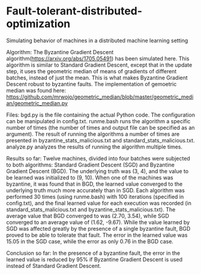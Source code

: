 # Fault-tolerant-distributed-optimization
Simulating behavior of machines in a distributed machine learning setting

Algorithm:
The Byzantine Gradient Descent algorithm(https://arxiv.org/abs/1705.05491) has been simulated here. This algorithm is similar to Standard Gradient Descent, except that in the update step, it uses the geometric median of means of gradients of different batches, instead of just the mean. This is what makes Byzantine Gradient Descent robust to byzantine faults.
The implementation of gemoetric median was found here:
https://github.com/mrwojo/geometric_median/blob/master/geometric_median/geometric_median.py

Files:
bgd.py is the file containing the actual Python code. The configuration can be manipulated in config.txt. runme.bash runs the algorithm a specific number of times (the number of times and output file can be specified as an argument). The result of running the algorithms a number of times are presented in byzantine_stats_malicious.txt and standard_stats_malicious.txt. analyze.py analyzes the results of running the algorithm multiple times.

Results so far:
Twelve machines, divided into four batches were subjected to both algorithms: Standard Gradient Descent (SGD) and Byzantine Gradient Descent (BGD). The underlying truth was (3, 4), and the value to be learned was initialized to (9, 10).
When one of the machines was byzantine, it was found that in BGD, the learned value converged to the underlying truth much more accurately than in SGD. Each algorithm was performed 30 times (using runme.bash) with 100 iterations (specified in config.txt), and the final learned value for each execution was recorded (in standard_stats_malicious.txt and byzantine_stats_malicious.txt). The average value that BGD converged to was (2.70, 3.54), while SGD converged to an average value of (1.62, -9.67). While the value learned by SGD was affected greatly by the presence of a single byzantine fault, BGD proved to be able to tolerate that fault.
The error in the learned value was 15.05 in the SGD case, while the error as only 0.76 in the BGD case.

Conclusion so far:
In the presence of a byzantine fault, the error in the learned value is reduced by 95% if Byzantine Gradient Descent is used instead of Standard Gradient Descent.
